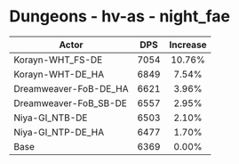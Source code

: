 # Dungeons - hv-as - night_fae
| Actor | DPS | Increase |
|---|:---:|:---:|
|Korayn-WHT_FS-DE|7054|10.76%|
|Korayn-WHT-DE_HA|6849|7.54%|
|Dreamweaver-FoB-DE_HA|6621|3.96%|
|Dreamweaver-FoB_SB-DE|6557|2.95%|
|Niya-GI_NTB-DE|6503|2.10%|
|Niya-GI_NTP-DE_HA|6477|1.70%|
|Base|6369|0.00%|
